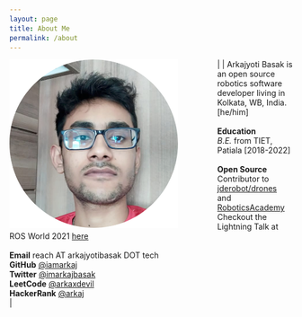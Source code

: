 ```yaml
---
layout: page
title: About Me
permalink: /about
---
```


| <img src="/img/profile.png" width="300" alt="profile" style="float: left; margin-right: 5em;"> | Arkajyoti Basak is an open source robotics software developer living in Kolkata, WB, India. [he/him] <br>   <br>  **Education** <br>  *B.E.* from TIET, Patiala [2018-2022] <br>   <br>  **Open Source** <br>  Contributor to [jderobot/drones](https://github.com/JdeRobot/drones/tree/noetic-devel) and [RoboticsAcademy](https://github.com/JdeRobot/RoboticsAcademy) <br>  Checkout the Lightning Talk at ROS World 2021 [here](https://youtu.be/P9ExYmjlL4E) <br>   <br>  **Email** reach AT arkajyotibasak DOT tech <br>  **GitHub** [@iamarkaj](https://github.com/iamarkaj/) <br>  **Twitter** [@imarkajbasak](https://twitter.com/imarkajbasak) <br>  **LeetCode** [@arkaxdevil](https://leetcode.com/arkaxdevil/) <br>  **HackerRank** [@arkaj](https://www.hackerrank.com/arkaj) <br>  |
